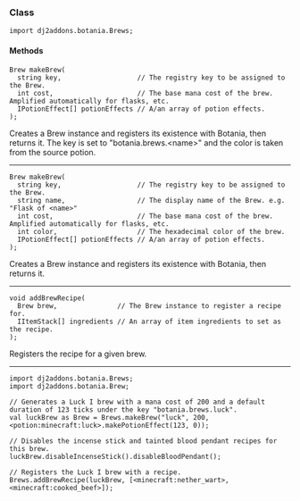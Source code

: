 
### Class

```zenscript
import dj2addons.botania.Brews;
```

#### Methods

```zenscript
Brew makeBrew(
  string key,                   // The registry key to be assigned to the Brew.
  int cost,                     // The base mana cost of the brew. Amplified automatically for flasks, etc.
  IPotionEffect[] potionEffects // A/an array of potion effects.
);
```

Creates a Brew instance and registers its existence with Botania, then returns it.
The key is set to "botania.brews.\<name\>" and the color is taken from the source potion.

---


```zenscript
Brew makeBrew(
  string key,                   // The registry key to be assigned to the Brew.
  string name,                  // The display name of the Brew. e.g. "Flask of <name>"
  int cost,                     // The base mana cost of the brew. Amplified automatically for flasks, etc.
  int color,                    // The hexadecimal color of the brew.
  IPotionEffect[] potionEffects // A/an array of potion effects.
);
```

Creates a Brew instance and registers its existence with Botania, then returns it.

---


```zenscript
void addBrewRecipe(
  Brew brew,               // The Brew instance to register a recipe for.
  IItemStack[] ingredients // An array of item ingredients to set as the recipe.
);
```

Registers the recipe for a given brew.

---


```zenscript
import dj2addons.botania.Brews;
import dj2addons.botania.Brew;

// Generates a Luck I brew with a mana cost of 200 and a default duration of 123 ticks under the key "botania.brews.luck".
val luckBrew as Brew = Brews.makeBrew("luck", 200, <potion:minecraft:luck>.makePotionEffect(123, 0));

// Disables the incense stick and tainted blood pendant recipes for this brew.
luckBrew.disableIncenseStick().disableBloodPendant();

// Registers the Luck I brew with a recipe.
Brews.addBrewRecipe(luckBrew, [<minecraft:nether_wart>, <minecraft:cooked_beef>]);
```

